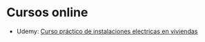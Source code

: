 # Cursos online

* Udemy: [Curso práctico de instalaciones electricas en viviendas](https://www.udemy.com/course/curso-practico-de-instalaciones-electricas-en-viviendas/)
